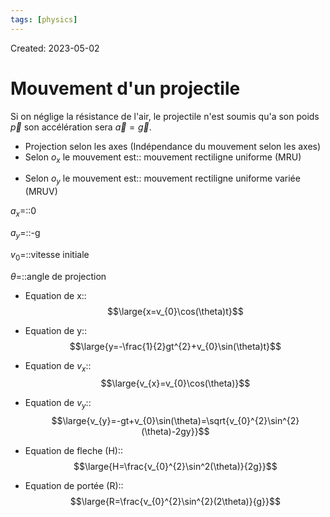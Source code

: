```yaml
---
tags: [physics] 
---
```

Created: 2023-05-02

# Mouvement d'un projectile
Si on néglige la résistance de l'air, le projectile n'est soumis qu'a son poids $\vec{p}$ son accélération sera $\vec{a}=\vec{g}$.

- Projection selon les axes (Indépendance du mouvement selon les axes)
- Selon $o_{x}$ le mouvement est:: mouvement rectiligne uniforme (MRU)
<!--SR:!2023-09-26,86,249-->
- Selon $o_{y}$ le mouvement est:: mouvement rectiligne uniforme variée (MRUV)
<!--SR:!2023-09-23,89,249-->

$a_{x}$=::0
<!--SR:!2023-12-27,145,250-->
$a_{y}$=::-g
<!--SR:!2024-01-25,163,250-->
$v_{0}$=::vitesse initiale
<!--SR:!2023-12-11,136,250-->
$\theta$=::angle de projection
<!--SR:!2023-11-08,115,250-->

- Equation de x::$$\large{x=v_{0}\cos(\theta)t}$$
<!--SR:!2024-02-25,183,250-->
- Equation de y::$$\large{y=-\frac{1}{2}gt^{2}+v_{0}\sin(\theta)t}$$
<!--SR:!2023-12-06,135,250-->
- Equation de $v_{x}$:: $$\large{v_{x}=v_{0}\cos(\theta)}$$
<!--SR:!2023-12-09,135,250-->
- Equation de $v_{y}$:: $$\large{v_{y}=-gt+v_{0}\sin(\theta)=\sqrt{v_{0}^{2}\sin^{2}(\theta)-2gy}}$$
<!--SR:!2023-11-08,66,230-->
- Equation de fleche (H):: $$\large{H=\frac{v_{0}^{2}\sin^2(\theta)}{2g}}$$
<!--SR:!2024-02-16,160,230-->
- Equation de portée (R):: $$\large{R=\frac{v_{0}^{2}\sin^{2}(2\theta)}{g}}$$
<!--SR:!2023-09-17,37,150-->